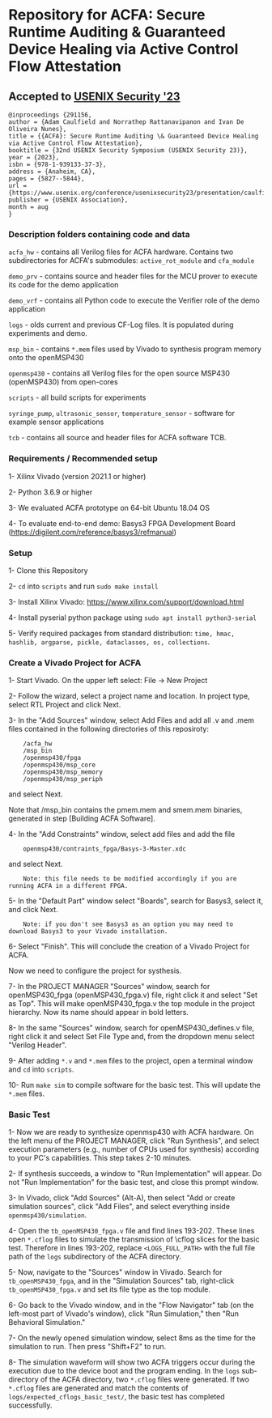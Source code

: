 # Repository for ACFA: Secure Runtime Auditing & Guaranteed Device Healing via Active Control Flow Attestation

## Accepted to [USENIX Security '23](https://www.usenix.org/conference/usenixsecurity23/presentation/caulfield)
```
@inproceedings {291156,
author = {Adam Caulfield and Norrathep Rattanavipanon and Ivan De Oliveira Nunes},
title = {{ACFA}: Secure Runtime Auditing \& Guaranteed Device Healing via Active Control Flow Attestation},
booktitle = {32nd USENIX Security Symposium (USENIX Security 23)},
year = {2023},
isbn = {978-1-939133-37-3},
address = {Anaheim, CA},
pages = {5827--5844},
url = {https://www.usenix.org/conference/usenixsecurity23/presentation/caulfield},
publisher = {USENIX Association},
month = aug
}
```


### Description folders containing code and data

`acfa_hw` - contains all Verilog files for ACFA hardware. Contains two subdirectories for ACFA's submodules: `active_rot_module` and `cfa_module`

`demo_prv` - contains source and header files for the MCU prover to execute its code for the demo application

`demo_vrf` - contains all Python code to execute the Verifier role of the demo application

`logs` - olds current and previous CF-Log files. It is populated during experiments and demo.

`msp_bin` - contains `*.mem` files used by Vivado to synthesis program memory onto the openMSP430

`openmsp430` - contains all Verilog files for the open source MSP430 (openMSP430) from open-cores

`scripts` - all build scripts for experiments

`syringe_pump`, `ultrasonic_sensor`, `temperature_sensor` - software for example sensor applications

`tcb` - contains all source and header files for ACFA software TCB.

### Requirements / Recommended setup

1- Xilinx Vivado (version 2021.1 or higher)

2- Python 3.6.9 or higher

3- We evaluated ACFA prototype on 64-bit Ubuntu 18.04 OS

4- To evaluate end-to-end demo: Basys3 FPGA Development Board (https://digilent.com/reference/basys3/refmanual) 

### Setup

1- Clone this Repository

2- `cd` into `scripts` and run `sudo make install`

3- Install Xilinx Vivado: https://www.xilinx.com/support/download.html

4- Install pyserial python package using `sudo apt install python3-serial` 

5- Verify required packages from standard distribution: `time, hmac, hashlib, argparse, pickle, dataclasses, os, collections`. 

### Create a Vivado Project for ACFA

1- Start Vivado. On the upper left select: File -> New Project

2- Follow the wizard, select a project name and location. In project type, select RTL Project and click Next.

3- In the "Add Sources" window, select Add Files and add all .v and .mem files contained in the following directories of this reposiroty:

        /acfa_hw
        /msp_bin
        /openmsp430/fpga
        /openmsp430/msp_core
        /openmsp430/msp_memory
        /openmsp430/msp_periph
       
and select Next.

Note that /msp_bin contains the pmem.mem and smem.mem binaries, generated in step [Building ACFA Software].

4- In the "Add Constraints" window, select add files and add the file

        openmsp430/contraints_fpga/Basys-3-Master.xdc

and select Next.

        Note: this file needs to be modified accordingly if you are running ACFA in a different FPGA.

5- In the "Default Part" window select "Boards", search for Basys3, select it, and click Next.

        Note: if you don't see Basys3 as an option you may need to download Basys3 to your Vivado installation.

6- Select "Finish". This will conclude the creation of a Vivado Project for ACFA.

Now we need to configure the project for systhesis.

7- In the PROJECT MANAGER "Sources" window, search for openMSP430_fpga (openMSP430_fpga.v) file, right click it and select "Set as Top".
This will make openMSP430_fpga.v the top module in the project hierarchy. Now its name should appear in bold letters.

8- In the same "Sources" window, search for openMSP430_defines.v file, right click it and select Set File Type and, from the dropdown menu select "Verilog Header".

9- After adding `*.v` and `*.mem` files to the project, open a terminal window and `cd` into `scripts`.

10- Run `make sim` to compile software for the basic test. This will update the `*.mem` files.

### Basic Test

1- Now we are ready to synthesize openmsp430 with ACFA hardware. On the left menu of the PROJECT MANAGER, click "Run Synthesis", and select execution parameters (e.g., number of CPUs used for synthesis) according to your PC's capabilities. This step takes 2-10 minutes.

2- If synthesis succeeds, a window to "Run Implementation" will appear. Do not "Run Implementation" for the basic test, and close this prompt window.

3- In Vivado, click "Add Sources" (Alt-A), then select "Add or create simulation sources", click "Add Files", and select everything inside `openmsp430/simulation`.

4- Open the `tb_openMSP430_fpga.v` file and find lines 193-202. These lines open `*.cflog` files to simulate the transmission of \cflog slices for the basic test. Therefore in lines 193-202, replace `<LOGS_FULL_PATH>` with the full file path of the `logs` subdirectory of the ACFA directory.

5- Now, navigate to the "Sources" window in Vivado. Search for `tb_openMSP430_fpga`, and in the "Simulation Sources" tab, right-click `tb_openMSP430_fpga.v` and set its file type as the top module.

6- Go back to the Vivado window, and in the "Flow Navigator" tab (on the left-most part of Vivado's window), click "Run Simulation," then "Run Behavioral Simulation."

7- On the newly opened simulation window, select 8ms as the time for the simulation to run. Then press "Shift+F2" to run.

8- The simulation waveform will show two ACFA triggers occur during the execution due to the device boot and the program ending. In the `logs` sub-directory of the ACFA directory, two `*.cflog` files were generated. If two `*.cflog` files are generated and match the contents of `logs/expected_cflogs_basic_test/`, the basic test has completed successfully.
